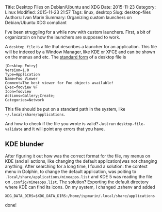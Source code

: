Title: Desktop Files on Debian/Ubuntu and XDG 
Date: 2015-11-23
Category: Linux
Modified: 2015-11-23 21:57
Tags: linux, desktop
Slug: desktop-files
Authors: Ivan Marin
Summary: Organizing custom launchers on Debian/Ubuntu XDG compliant

I've been struggling for a while now with custom launchers. First, a bit of organizatoin on how the launchers are supposed to work.

A `desktop file` is a file that describes a launcher for an application. This file will be indexed by a Window Manager, like KDE or XFCE and can be shown on the menus and etc. The [standard form](http://standards.freedesktop.org/desktop-entry-spec/latest/apa.html) of a desktop file is

```
[Desktop Entry]
Version=1.0
Type=Application
Name=Foo Viewer
Comment=The best viewer for Foo objects available!
Exec=fooview %F
Icon=fooview
Actions=Gallery;Create;
Categories=Network
```
This file should be put on a standard path in the system, like `~/.local/share/applications`. 

And how to check if the file you wrote is valid? Just run `desktop-file-validate` and it will point any errors that you have. 

## KDE blunder

After figuring it out how was the correct format for the file, my menus on KDE (and all actions, like changing the default application)was not changing anything. After searching for a long time, I found a solution: the context menu in Dolphin, to change the default application, was poiting to `.local/share/applications/mineapps.list` and KDE 5 was reading the file on `.config/mimeapps.list`. The solution? Exporting the default directory where KDE can find its icons. On my system, I changed .zshenv and added

```
XDG_DATA_DIRS=$XDG_DATA_DIRS:/home/ispmarin/.local/share/applications
```
done!
